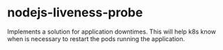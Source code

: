 # nodejs-liveness-probe
Implements a solution for application downtimes. This will help k8s know when is necessary to restart the pods running the application.
